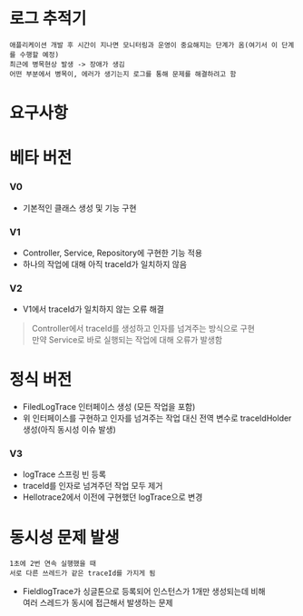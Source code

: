 # 로그 추적기
```
애플리케이션 개발 후 시간이 지나면 모니터링과 운영이 중요해지는 단계가 옴(여기서 이 단계를 수행할 예정)
최근에 병목현상 발생 -> 장애가 생김
어떤 부분에서 병목이, 에러가 생기는지 로그를 통해 문제를 해결하려고 함
```

# 요구사항



# 베타 버전
### V0
  - 기본적인 클래스 생성 및 기능 구현

### V1
  - Controller, Service, Repository에 구현한 기능 적용
  - 하나의 작업에 대해 아직 traceId가 일치하지 않음

### V2
  - V1에서 traceId가 일치하지 않는 오류 해결
  > Controller에서 traceId를 생성하고 인자를 넘겨주는 방식으로 구현</br>
  > 만약 Service로 바로 실행되는 작업에 대해 오류가 발생함

# 정식 버전
  - FiledLogTrace 인터페이스 생성 (모든 작업을 포함)
  - 위 인터페이스를 구현하고 인자를 넘겨주는 작업 대신 전역 변수로 traceIdHolder 생성(아직 동시성 이슈 발생)
  
### V3
  - logTrace 스프링 빈 등록 
  - traceId를 인자로 넘겨주던 작업 모두 제거 
  - Hellotrace2에서 이전에 구현했던 logTrace으로 변경

# 동시성 문제 발생
  ```
  1초에 2번 연속 실행했을 때 
  서로 다른 쓰레드가 같은 traceId를 가지게 됨
  ```
 - FieldlogTrace가 싱글톤으로 등록되어 인스턴스가 1개만 생성되는데 비해</br>
  여러 스레드가 동시에 접근해서 발생하는 문제
